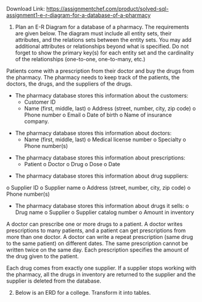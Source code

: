 Download Link: https://assignmentchef.com/product/solved-sql-assignment1-e-r-diagram-for-a-database-of-a-pharmacy
<br>



<ol>

 <li>Plan an E-R Diagram for a database of a pharmacy. The requirements are given below. The diagram must include all entity sets, their attributes, and the relations sets between the entity sets.  You may add additional attributes or relationships beyond what is specified.  Do not forget to show the primary key(s) for each entity set and the cardinality of the relationships (one-to-one, one-to-many, etc.)</li>

</ol>

Patients come with a prescription from their doctor and buy the drugs from the pharmacy.  The pharmacy needs to keep track of the patients, the doctors, the drugs, and the suppliers of the drugs.

<ul>

 <li>The pharmacy database stores this information about the customers:

  <ul>

   <li>Customer ID</li>

   <li>Name (first, middle, last) o Address (street, number, city, zip code) o Phone number o Email o Date of birth o Name of insurance company.</li>

  </ul></li>

</ul>

<ul>

 <li>The pharmacy database stores this information about doctors:

  <ul>

   <li>Name (first, middle, last) o Medical license number o Specialty o Phone number(s)</li>

  </ul></li>

</ul>

<ul>

 <li>The pharmacy database stores this information about prescriptions:

  <ul>

   <li>Patient o Doctor o Drug o Dose o Date</li>

  </ul></li>

</ul>

<ul>

 <li>The pharmacy database stores this information about drug suppliers:</li>

</ul>

o Supplier ID o Supplier name o Address (street, number, city, zip code) o Phone number(s)

<ul>

 <li>The pharmacy database stores this information about drugs it sells: o Drug name o Supplier o Supplier catalog number o Amount in inventory</li>

</ul>

A doctor can prescribe one or more drugs to a patient.  A doctor writes prescriptions to many patients, and a patient can get prescriptions from more than one doctor.  A doctor can write a repeat prescription (same drug to the same patient) on different dates.  The same prescription cannot be written twice on the same day.  Each prescription specifies the amount of the drug given to the patient.

Each drug comes from exactly one supplier.  If a supplier stops working with the pharmacy, all the drugs in inventory are returned to the supplier and the supplier is deleted from the database.




<ol start="2">

 <li>Below is an ERD for a college. Transform it into tables.</li>

</ol>


